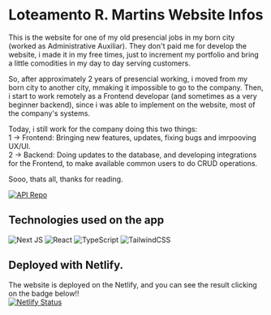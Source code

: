 # Loteamento R. Martins Website Infos

This is the website for one of my old presencial jobs in my born city (worked as Administrative Auxiliar).
They don't paid me for develop the website, i made it in my free times, just to increment my portfolio and bring a little comodities
in my day to day serving customers.

So, after approximately 2 years of presencial working, i moved from my born city to another city, mmaking it impossible to go to the company.
Then, i start to work remotely as a Frontend developar (and sometimes as a very beginner backend), since i was able to implement on the website, most of the company's systems.

Today, i still work for the company doing this two things:<br>
1 → Frontend: Bringing new features, updates, fixing bugs and imrpooving UX/UI.<br>
2 → Backend: Doing updates to the database, and developing integrations for the Frontend, to make available common users to do CRUD operations.

Sooo, thats all, thanks for reading.
 
[![API Repo](https://img.shields.io/badge/Serverless_API_REPO-gray?style=for-the-badge&logo=github)](https://github.com/JVPhoenix/loteamento-api)

## Technologies used on the app

![Next JS](https://img.shields.io/badge/Next-black?style=for-the-badge&logo=next.js&logoColor=white)
![React](https://img.shields.io/badge/react-%2320232a.svg?style=for-the-badge&logo=react&logoColor=%2361DAFB)
![TypeScript](https://img.shields.io/badge/typescript-%23007ACC.svg?style=for-the-badge&logo=typescript&logoColor=white)
![TailwindCSS](https://img.shields.io/badge/tailwindcss-%2338B2AC.svg?style=for-the-badge&logo=tailwind-css&logoColor=white)

## Deployed with Netlify.

The website is deployed on the Netlify, and you can see the result clicking on the badge below!! <br>
[![Netlify Status](https://api.netlify.com/api/v1/badges/d65cbdf1-6882-46b5-b228-7fadcbb776d3/deploy-status)](https://loteamentormartins.netlify.app/)

<!-- Some pages in the app are not accessible to all users as they are admin pages, so you can check them on a <b>Test Build Branch</b> using the following infos:<br>
<br>
Login: 000.000.000-00<br>
Password: admin<br>
<br>
[![TestBuild](https://img.shields.io/badge/Website_TEST_BUILD-darkgreen?style=for-the-badge&logo=next.js)](https://new-updates--loteamentormartins.netlify.app/) -->
